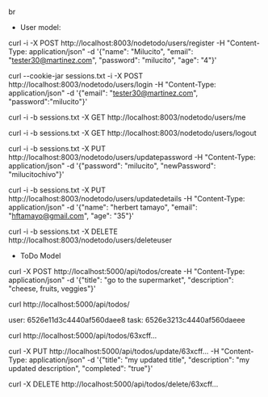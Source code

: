  br
* User model:

curl -i -X POST http://localhost:8003/nodetodo/users/register -H "Content-Type: application/json" -d '{"name": "Milucito", "email": "tester30@martinez.com", "password": "milucito", "age": "4"}'


curl --cookie-jar sessions.txt -i -X POST http://localhost:8003/nodetodo/users/login -H "Content-Type: application/json" -d '{"email": "tester30@martinez.com", "password":"milucito"}'


curl -i -b sessions.txt -X GET http://localhost:8003/nodetodo/users/me


curl -i -b sessions.txt -X GET http://localhost:8003/nodetodo/users/logout

curl -i -b sessions.txt -X PUT http://localhost:8003/nodetodo/users/updatepassword -H "Content-Type: application/json" -d '{"password": "milucito", "newPassword": "milucitochivo"}'

curl -i -b sessions.txt -X PUT http://localhost:8003/nodetodo/users/updatedetails -H "Content-Type: application/json" -d  '{"name": "herbert tamayo", "email": "hftamayo@gmail.com", "age": "35"}'

curl -i -b sessions.txt -X DELETE http://localhost:8003/nodetodo/users/deleteuser


*  ToDo Model

curl -X POST http://localhost:5000/api/todos/create -H "Content-Type: application/json" -d '{"title": "go to the supermarket", "description": "cheese, fruits, veggies"}'

curl http://localhost:5000/api/todos/

user: 6526e11d3c4440af560daee8
task: 6526e3213c4440af560daeee

curl http://localhost:5000/api/todos/63xcff...

curl -X PUT http://localhost:5000/api/todos/update/63xcff... -H "Content-Type: application/json" -d '{"title": "my updated title", "description": "my updated description", "completed": "true"}'

curl -X DELETE http://localhost:5000/api/todos/delete/63xcff... 